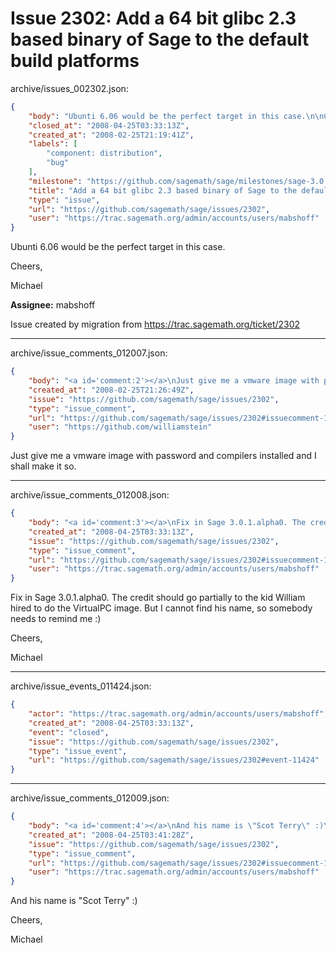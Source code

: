 # Issue 2302: Add a 64 bit glibc 2.3 based binary of Sage to the default build platforms

archive/issues_002302.json:
```json
{
    "body": "Ubunti 6.06 would be the perfect target in this case.\n\nCheers,\n\nMichael\n\n**Assignee:** mabshoff\n\nIssue created by migration from https://trac.sagemath.org/ticket/2302\n\n",
    "closed_at": "2008-04-25T03:33:13Z",
    "created_at": "2008-02-25T21:19:41Z",
    "labels": [
        "component: distribution",
        "bug"
    ],
    "milestone": "https://github.com/sagemath/sage/milestones/sage-3.0.1",
    "title": "Add a 64 bit glibc 2.3 based binary of Sage to the default build platforms",
    "type": "issue",
    "url": "https://github.com/sagemath/sage/issues/2302",
    "user": "https://trac.sagemath.org/admin/accounts/users/mabshoff"
}
```
Ubunti 6.06 would be the perfect target in this case.

Cheers,

Michael

**Assignee:** mabshoff

Issue created by migration from https://trac.sagemath.org/ticket/2302





---

archive/issue_comments_012007.json:
```json
{
    "body": "<a id='comment:2'></a>\nJust give me a vmware image with password and compilers installed and I shall make it so.",
    "created_at": "2008-02-25T21:26:49Z",
    "issue": "https://github.com/sagemath/sage/issues/2302",
    "type": "issue_comment",
    "url": "https://github.com/sagemath/sage/issues/2302#issuecomment-12007",
    "user": "https://github.com/williamstein"
}
```

<a id='comment:2'></a>
Just give me a vmware image with password and compilers installed and I shall make it so.



---

archive/issue_comments_012008.json:
```json
{
    "body": "<a id='comment:3'></a>\nFix in Sage 3.0.1.alpha0. The credit should go partially to the kid William hired to do the VirtualPC image. But I cannot find his name, so somebody needs to remind me :)\n\nCheers,\n\nMichael",
    "created_at": "2008-04-25T03:33:13Z",
    "issue": "https://github.com/sagemath/sage/issues/2302",
    "type": "issue_comment",
    "url": "https://github.com/sagemath/sage/issues/2302#issuecomment-12008",
    "user": "https://trac.sagemath.org/admin/accounts/users/mabshoff"
}
```

<a id='comment:3'></a>
Fix in Sage 3.0.1.alpha0. The credit should go partially to the kid William hired to do the VirtualPC image. But I cannot find his name, so somebody needs to remind me :)

Cheers,

Michael



---

archive/issue_events_011424.json:
```json
{
    "actor": "https://trac.sagemath.org/admin/accounts/users/mabshoff",
    "created_at": "2008-04-25T03:33:13Z",
    "event": "closed",
    "issue": "https://github.com/sagemath/sage/issues/2302",
    "type": "issue_event",
    "url": "https://github.com/sagemath/sage/issues/2302#event-11424"
}
```



---

archive/issue_comments_012009.json:
```json
{
    "body": "<a id='comment:4'></a>\nAnd his name is \"Scot Terry\" :)\n\nCheers,\n\nMichael",
    "created_at": "2008-04-25T03:41:28Z",
    "issue": "https://github.com/sagemath/sage/issues/2302",
    "type": "issue_comment",
    "url": "https://github.com/sagemath/sage/issues/2302#issuecomment-12009",
    "user": "https://trac.sagemath.org/admin/accounts/users/mabshoff"
}
```

<a id='comment:4'></a>
And his name is "Scot Terry" :)

Cheers,

Michael
